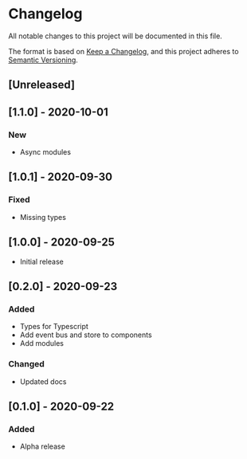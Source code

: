 # Changelog
All notable changes to this project will be documented in this file.

The format is based on [Keep a Changelog](https://keepachangelog.com/en/1.0.0/),
and this project adheres to [Semantic Versioning](https://semver.org/spec/v2.0.0.html).

## [Unreleased]

## [1.1.0] - 2020-10-01

### New
- Async modules

## [1.0.1] - 2020-09-30

### Fixed
- Missing types

## [1.0.0] - 2020-09-25

- Initial release

## [0.2.0] - 2020-09-23

### Added
- Types for Typescript
- Add event bus and store to components
- Add modules

### Changed
- Updated docs

## [0.1.0] - 2020-09-22

### Added
- Alpha release